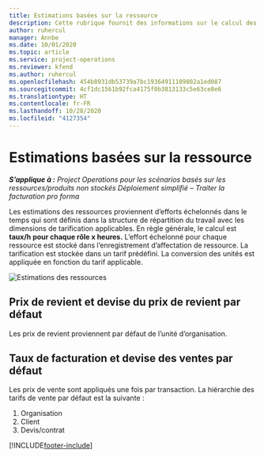 ```yaml
---
title: Estimations basées sur la ressource
description: Cette rubrique fournit des informations sur le calcul des estimations des ressources dans Project Operations.
author: ruhercul
manager: Annbe
ms.date: 10/01/2020
ms.topic: article
ms.service: project-operations
ms.reviewer: kfend
ms.author: ruhercul
ms.openlocfilehash: 454b8931db53739a7bc19364911109802a1ed087
ms.sourcegitcommit: 4cf1dc1561b92fca4175f0b3813133c5e63ce8e6
ms.translationtype: HT
ms.contentlocale: fr-FR
ms.lasthandoff: 10/28/2020
ms.locfileid: "4127354"
---
```

# <a name="resource-estimates"></a>Estimations basées sur la ressource

_**S’applique à :** Project Operations pour les scénarios basés sur les ressources/produits non stockés Déploiement simplifié – Traiter la facturation pro forma_

Les estimations des ressources proviennent d’efforts échelonnés dans le temps qui sont définis dans la structure de répartition du travail avec les dimensions de tarification applicables. En règle générale, le calcul est **taux/h pour chaque rôle x heures.** L’effort échelonné pour chaque ressource est stocké dans l’enregistrement d’affectation de ressource. La tarification est stockée dans un tarif prédéfini. La conversion des unités est appliquée en fonction du tarif applicable.

![Estimations des ressources](./media/navigation12.png)

## <a name="default-cost-price-and-cost-currency"></a>Prix de revient et devise du prix de revient par défaut

Les prix de revient proviennent par défaut de l’unité d’organisation.

## <a name="default-bill-rate-and-sales-currency"></a>Taux de facturation et devise des ventes par défaut

Les prix de vente sont appliqués une fois par transaction. La hiérarchie des tarifs de vente par défaut est la suivante :

1. Organisation
2. Client
3. Devis/contrat


[!INCLUDE[footer-include](../includes/footer-banner.md)]